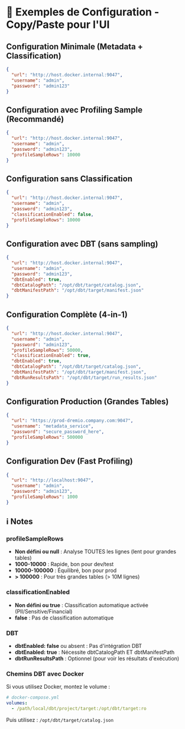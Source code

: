# 📝 Exemples de Configuration - Copy/Paste pour l'UI

## Configuration Minimale (Metadata + Classification)

```json
{
  "url": "http://host.docker.internal:9047",
  "username": "admin",
  "password": "admin123"
}
```

## Configuration avec Profiling Sample (Recommandé)

```json
{
  "url": "http://host.docker.internal:9047",
  "username": "admin",
  "password": "admin123",
  "profileSampleRows": 10000
}
```

## Configuration sans Classification

```json
{
  "url": "http://host.docker.internal:9047",
  "username": "admin",
  "password": "admin123",
  "classificationEnabled": false,
  "profileSampleRows": 10000
}
```

## Configuration avec DBT (sans sampling)

```json
{
  "url": "http://host.docker.internal:9047",
  "username": "admin",
  "password": "admin123",
  "dbtEnabled": true,
  "dbtCatalogPath": "/opt/dbt/target/catalog.json",
  "dbtManifestPath": "/opt/dbt/target/manifest.json"
}
```

## Configuration Complète (4-in-1)

```json
{
  "url": "http://host.docker.internal:9047",
  "username": "admin",
  "password": "admin123",
  "profileSampleRows": 50000,
  "classificationEnabled": true,
  "dbtEnabled": true,
  "dbtCatalogPath": "/opt/dbt/target/catalog.json",
  "dbtManifestPath": "/opt/dbt/target/manifest.json",
  "dbtRunResultsPath": "/opt/dbt/target/run_results.json"
}
```

## Configuration Production (Grandes Tables)

```json
{
  "url": "https://prod-dremio.company.com:9047",
  "username": "metadata_service",
  "password": "secure_password_here",
  "profileSampleRows": 500000
}
```

## Configuration Dev (Fast Profiling)

```json
{
  "url": "http://localhost:9047",
  "username": "admin",
  "password": "admin123",
  "profileSampleRows": 1000
}
```

## ℹ️ Notes

### profileSampleRows

- **Non défini ou null** : Analyse TOUTES les lignes (lent pour grandes tables)
- **1000-10000** : Rapide, bon pour dev/test
- **10000-100000** : Équilibré, bon pour prod
- **> 100000** : Pour très grandes tables (> 10M lignes)

### classificationEnabled

- **Non défini ou true** : Classification automatique activée (PII/Sensitive/Financial)
- **false** : Pas de classification automatique

### DBT

- **dbtEnabled: false** ou absent : Pas d'intégration DBT
- **dbtEnabled: true** : Nécessite dbtCatalogPath ET dbtManifestPath
- **dbtRunResultsPath** : Optionnel (pour voir les résultats d'exécution)

### Chemins DBT avec Docker

Si vous utilisez Docker, montez le volume :

```yaml
# docker-compose.yml
volumes:
  - /path/local/dbt/project/target:/opt/dbt/target:ro
```

Puis utilisez : `/opt/dbt/target/catalog.json`
